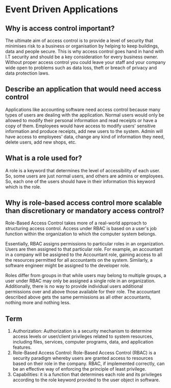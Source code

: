# Event Driven Applications

## Why is access control important?

The ultimate aim of access control is to provide a level of security that minimises risk to a business or organisation by helping to keep buildings, data and people secure. This is why access control goes hand in hand with I.T security and should be a key consideration for every business owner. Without proper access control you could leave your staff and your company wide open to problems such as data loss, theft or breach of privacy and data protection laws.

## Describe an application that would need access control

Applications like accounting software need access control because many types of users are dealing with the application. Normal users would only be allowed to modify their personal information and read receipts or have a copy of them. Employees would have access to modify users' sensitive information and produce receipts, add new users to the system. Admin will have access to employees' data, change any kind of information they need, delete users, add new shops, etc.

## What is a role used for?

A role is a keyword that determines the level of accessibility of each user. So, some users are just normal users, and others are admins or employees. So, each one of the users should have in their information this keyword which is the role.

## Why is role-based access control more scalable than discretionary or mandatory access control?

Role-Based Access Control takes more of a real-world approach to structuring access control. Access under RBAC is based on a user's job function within the organization to which the computer system belongs.

Essentially, RBAC assigns permissions to particular roles in an organization. Users are then assigned to that particular role. For example, an accountant in a company will be assigned to the Accountant role, gaining access to all the resources permitted for all accountants on the system. Similarly, a software engineer might be assigned to the developer role.

Roles differ from groups in that while users may belong to multiple groups, a user under RBAC may only be assigned a single role in an organization. Additionally, there is no way to provide individual users additional permissions over and above those available for their role. The accountant described above gets the same permissions as all other accountants, nothing more and nothing less.

## Term

1. Authorization: Authorization is a security mechanism to determine access levels or user/client privileges related to system resources, including files, services, computer programs, data, and application features.
2. Role-Based Access Control: Role-Based Access Control (RBAC) is a security paradigm whereby users are granted access to resources based on their role in the company. RBAC, if implemented correctly, can be an effective way of enforcing the principle of least privilege.
3. Capabilities: it is a function that determines each role and its privileges according to the role keyword provided to the user object in software.
